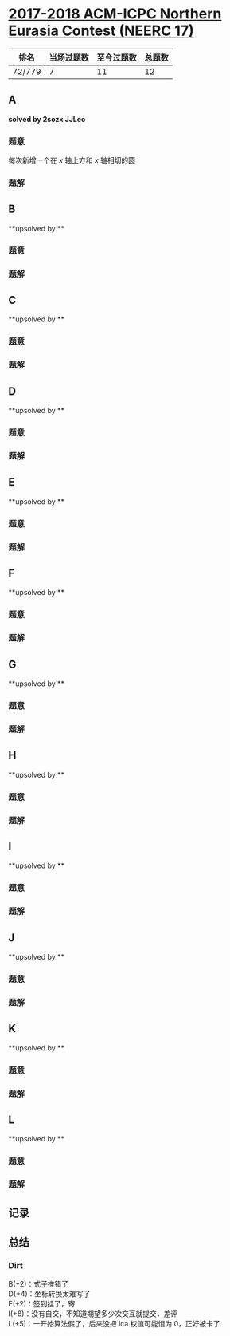 # [2017-2018 ACM-ICPC Northern Eurasia Contest (NEERC 17)](https://codeforces.com/gym/101630)

| 排名   | 当场过题数 | 至今过题数 | 总题数 |
| ------ | ---------- | ---------- | ------ |
| 72/779 | 7          | 11         | 12     |

## **A**

**solved by 2sozx JJLeo**

### 题意

每次新增一个在 $x$ 轴上方和 $x$ 轴相切的圆

### 题解



## **B**

**upsolved by **

### 题意



### 题解



## **C**

**upsolved by **

### 题意



### 题解



## **D**

**upsolved by **

### 题意



### 题解



## **E**

**upsolved by **

### 题意



### 题解



## **F**

**upsolved by **

### 题意



### 题解



## **G**

**upsolved by **

### 题意



### 题解



## **H**

**upsolved by **

### 题意



### 题解



## **I**

**upsolved by **

### 题意



### 题解



## **J**

**upsolved by **

### 题意



### 题解



## **K**

**upsolved by **

### 题意



### 题解



## **L**

**upsolved by **

### 题意



### 题解



## **记录**

## **总结**

### **Dirt**

B(+2)：式子推错了<br>D(+4)：坐标转换太难写了<br>E(+2)：签到挂了，寄<br>I(+8)：没有自交，不知道期望多少次交互就提交，差评<br>L(+5)：一开始算法假了，后来没把 lca 权值可能恒为 0，正好被卡了